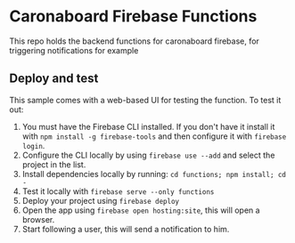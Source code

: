 # Caronaboard Firebase Functions

This repo holds the backend functions for caronaboard firebase, for triggering notifications for example

## Deploy and test

This sample comes with a web-based UI for testing the function. To test it out:

 1. You must have the Firebase CLI installed. If you don't have it install it with `npm install -g firebase-tools` and then configure it with `firebase login`.
 1. Configure the CLI locally by using `firebase use --add` and select the project in the list.
 1. Install dependencies locally by running: `cd functions; npm install; cd -`
 1. Test it locally with `firebase serve --only functions`
 1. Deploy your project using `firebase deploy`
 1. Open the app using `firebase open hosting:site`, this will open a browser.
 1. Start following a user, this will send a notification to him.
